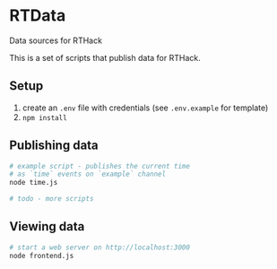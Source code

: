 # RTData
Data sources for RTHack

This is a set of scripts that publish data for RTHack.


## Setup

1. create an `.env` file with credentials (see `.env.example` for template)
2. `npm install`

## Publishing data

```bash
# example script - publishes the current time 
# as `time` events on `example` channel
node time.js

# todo - more scripts
```

## Viewing data

```bash
# start a web server on http://localhost:3000
node frontend.js
```